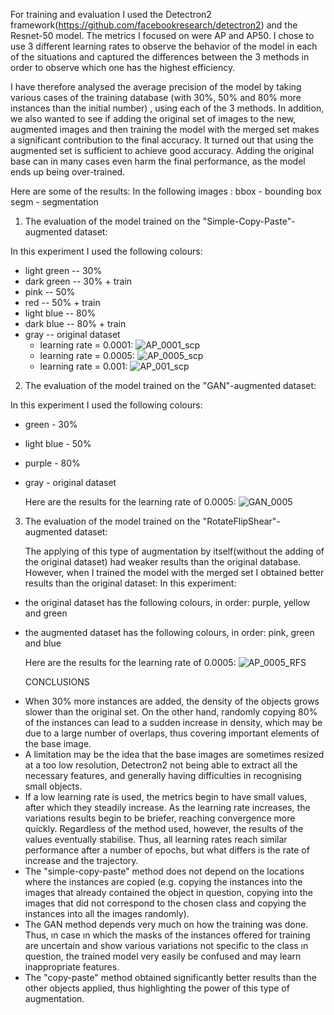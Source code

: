 For training and evaluation I used the Detectron2 framework(https://github.com/facebookresearch/detectron2) and the Resnet-50 model. The metrics I focused on were AP and AP50. I chose to use 3 different learning rates to observe the behavior of the model in each of the situations and captured the differences between the 3 methods in order to observe which one has the highest efficiency.

I have therefore analysed the average precision of the model by taking various cases of the training database (with 30%, 50% and 80% more instances than the initial number) , using each of the 3 methods. In addition, we also wanted to see if adding the original set of images to the new, augmented images and then training the model with the merged set makes a significant contribution to the final accuracy. It turned out that using the augmented set is sufficient to achieve good accuracy. Adding the original base can in many cases even harm the final performance, as the model ends up being over-trained. 

Here are some of the results: 
In the following images :
bbox - bounding box 
segm - segmentation 
1.  The evaluation of the model trained on the "Simple-Copy-Paste"-augmented dataset:
   
In this experiment I used the following colours:
* light green -- 30%
* dark green -- 30% + train
* pink -- 50%  
* red -- 50% + train
* light blue -- 80%
* dark blue -- 80% + train
* gray -- original dataset
    - learning rate = 0.0001:
  ![AP_0001_scp](https://github.com/RalucaVidrasc/Object-generating-system/assets/105721568/4b97f70b-812a-4b02-806b-ebbebcb3e015)
    - learning  rate = 0.0005:
  ![AP_0005_scp](https://github.com/RalucaVidrasc/Object-generating-system/assets/105721568/57a10a69-40fc-476a-ad18-04cdeefcafc2)
    - learning rate = 0.001:
  ![AP_001_scp](https://github.com/RalucaVidrasc/Object-generating-system/assets/105721568/b5e8e25a-7d53-431e-a545-c06c8bcfbada)
2. The evaluation of the model trained on the "GAN"-augmented dataset:

  In this experiment I used the following colours:
  * green - 30%
  * light blue - 50%
  * purple - 80%
  * gray - original dataset
    
       Here are the results for the learning rate of 0.0005:
  ![GAN_0005](https://github.com/RalucaVidrasc/Object-generating-system/assets/105721568/ee449f1f-32a0-442c-8186-b53b1b9748d7)

3. The evaluation of the model trained on the "RotateFlipShear"-augmented dataset:
   
   The applying of this type of augmentation by itself(without the adding of the original dataset) had weaker results than the original database. However, when I trained the model with the merged set I obtained better results than the original dataset:
  In this experiment:
* the original dataset has the following colours, in order: purple, yellow and green
* the augmented dataset has the following colours, in order: pink, green and blue
  
  Here are the results for the learning rate of 0.0005:
![AP_0005_RFS](https://github.com/RalucaVidrasc/Object-generating-system/assets/105721568/cd329e6a-738e-48dc-b442-0a762a8a4425)

    CONCLUSIONS
- When 30% more instances are added, the density of the objects grows slower than the original set. On the other hand, randomly copying 80% of the instances can lead to a sudden increase in density, which may be due to a large number of overlaps, thus covering important elements of the base image.
- A limitation may be the idea that the base images are sometimes resized at a too low resolution, Detectron2 not being able to extract all the necessary features, and generally having difficulties in recognising small objects.
- If a low learning rate is used, the metrics begin to have small values, after which they steadily increase. As the learning rate increases, the variations results begin to be briefer, reaching convergence more quickly. Regardless of the method used, however, the results of the values eventually stabilise. Thus, all learning rates reach similar performance after a number of epochs, but what differs is the rate of increase and the trajectory.
- The "simple-copy-paste" method does not depend on the locations where the instances are copied (e.g. copying the instances into the images that already contained the object in question, copying into the images that did not correspond to the chosen class and copying the instances into all the images randomly).
- The GAN method depends very much on how the training was done. Thus, ın case ın which the masks of the instances offered for training are uncertain and show various variations not specific to the class ın question, the trained model very easily be confused and may learn inappropriate features.
- The "copy-paste" method obtained significantly better results than the other objects applied, thus highlighting the power of this type of augmentation.

